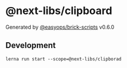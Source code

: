 # @next-libs/clipboard

Generated by [@easyops/brick-scripts] v0.6.0

## Development

`lerna run start --scope=@next-libs/clipborad`

[@easyops/brick-scripts]: https://github.com/easyops-cn/next-core/tree/master/packages/brick-scripts

